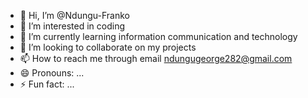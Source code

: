 - 👋 Hi, I’m @Ndungu-Franko
- 👀 I’m interested in coding
- 🌱 I’m currently learning information communication and technology
- 💞️ I’m looking to collaborate on my projects
- 📫 How to reach me through email ndungugeorge282@gmail.com
- 😄 Pronouns: ...
- ⚡ Fun fact: ...

<!---
Ndungu-Franko/Ndungu-Franko is a ✨ special ✨ repository because its `README.md` (this file) appears on your GitHub profile.
You can click the Preview link to take a look at your changes.
--->
